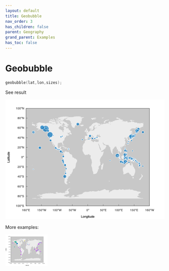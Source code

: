 ```yaml
---
layout: default
title: Geobubble
nav_order: 3
has_children: false
parent: Geography
grand_parent: Examples
has_toc: false
---
```

# Geobubble

```cpp
geobubble(lat,lon,sizes);
```


See result

[![example_geobubble_1](geobubble/geobubble_1.png)](../../../examples/geography/geobubble/geobubble_1.cpp)

More examples:
    
[![example_geobubble_2](geobubble/geobubble_2_thumb.png)](../../../examples/geography/geobubble/geobubble_2.cpp)

  


